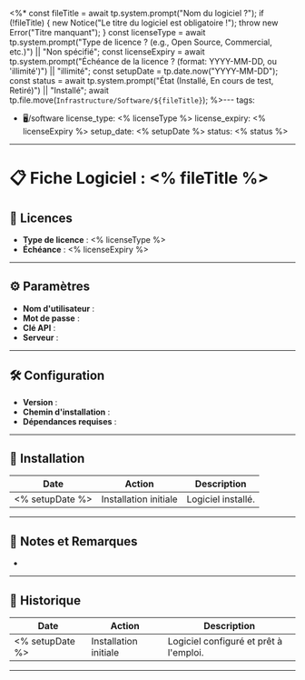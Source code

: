 <%*
const fileTitle = await tp.system.prompt("Nom du logiciel ?");
if (!fileTitle) {
    new Notice("Le titre du logiciel est obligatoire !");
    throw new Error("Titre manquant");
}
const licenseType = await tp.system.prompt("Type de licence ? (e.g., Open Source, Commercial, etc.)") || "Non spécifié";
const licenseExpiry = await tp.system.prompt("Échéance de la licence ? (format: YYYY-MM-DD, ou 'illimité')") || "illimité";
const setupDate = tp.date.now("YYYY-MM-DD");
const status = await tp.system.prompt("État (Installé, En cours de test, Retiré)") || "Installé";
await tp.file.move(`Infrastructure/Software/${fileTitle}`);
%>---
tags:
- 🖥️/software
license_type: <% licenseType %>
license_expiry: <% licenseExpiry %>
setup_date: <% setupDate %>
status: <% status %>

---

# 📋 Fiche Logiciel : <% fileTitle %>

## 🔑 Licences

- **Type de licence** : <% licenseType %>
- **Échéance** : <% licenseExpiry %>

---

## ⚙️ Paramètres

- **Nom d'utilisateur** :
- **Mot de passe** :
- **Clé API** :
- **Serveur** :

---

## 🛠️ Configuration

- **Version** :
- **Chemin d'installation** :
- **Dépendances requises** :

---

## 🚀 Installation

| Date            | Action               | Description                    |
| --------------- | -------------------- | ------------------------------ |
| <% setupDate %> | Installation initiale | Logiciel installé.             |

---

## 📑 Notes et Remarques

-

---

## 🔄 Historique

| Date       | Action            | Description                       |
|------------|-------------------|-----------------------------------|
| <% setupDate %> | Installation initiale | Logiciel configuré et prêt à l'emploi. |

---
